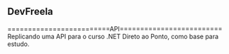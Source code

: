 ## DevFreela

=========================API=========================
Replicando uma API para o curso .NET Direto ao Ponto, como base para estudo.
